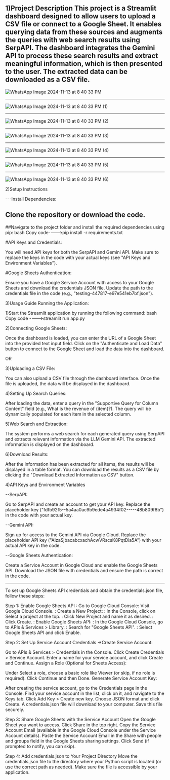 1)Project Description
This project is a Streamlit dashboard designed to allow users to upload a CSV file or connect to a Google Sheet. It enables querying data from these sources and augments the queries with web search results using SerpAPI. The dashboard integrates the Gemini API to process these search results and extract meaningful information, which is then presented to the user. The extracted data can be downloaded as a CSV file.
-------------------------------------------------------------------------------------------------------------------------------------------------------------
![WhatsApp Image 2024-11-13 at 8 40 33 PM](https://github.com/user-attachments/assets/4e320081-41ad-4232-82c3-cf10e4782bac)

-------------------------------------------------------------------------------------------------------------------------------------------------------------
![WhatsApp Image 2024-11-13 at 8 40 33 PM (1)](https://github.com/user-attachments/assets/fc030962-a04c-47c4-b143-b21a5a462558)

-------------------------------------------------------------------------------------------------------------------------------------------------------------
![WhatsApp Image 2024-11-13 at 8 40 33 PM (2)](https://github.com/user-attachments/assets/b71589c1-0822-4907-9c3b-8bbcdc925b70)

-------------------------------------------------------------------------------------------------------------------------------------------------------------
![WhatsApp Image 2024-11-13 at 8 40 33 PM (3)](https://github.com/user-attachments/assets/ff41728f-88c8-49ef-97e5-dd51200302cb)

-------------------------------------------------------------------------------------------------------------------------------------------------------------
![WhatsApp Image 2024-11-13 at 8 40 33 PM (4)](https://github.com/user-attachments/assets/f50ea35d-23ff-476c-ab0b-7f758bffc5d2)

-------------------------------------------------------------------------------------------------------------------------------------------------------------
![WhatsApp Image 2024-11-13 at 8 40 33 PM (5)](https://github.com/user-attachments/assets/92f5b6a6-2fac-4aca-bbcf-9c95d1199704)

-------------------------------------------------------------------------------------------------------------------------------------------------------------
![WhatsApp Image 2024-11-13 at 8 40 33 PM (6)](https://github.com/user-attachments/assets/40d2f987-3fa6-4243-8839-ebdee682ed1a)



2)Setup Instructions

---Install Dependencies:

## Clone the repository or download the code.

##Navigate to the project folder and install the required dependencies using pip:
bash
Copy code---->pip install -r requirements.txt

#API Keys and Credentials:

You will need API keys for both the SerpAPI and Gemini API. Make sure to replace the keys in the code with your actual keys (see "API Keys and Environment Variables").


#Google Sheets Authentication:

Ensure you have a Google Service Account with access to your Google Sheets and download the credentials JSON file.
Update the path to the credentials file in the code (e.g., "testing-447817-e97e541eb7bf.json").

3)Usage Guide
Running the Application:

1)Start the Streamlit application by running the following command:
bash
Copy code ---->streamlit run app.py

2)Connecting Google Sheets:

Once the dashboard is loaded, you can enter the URL of a Google Sheet into the provided text input field.
Click on the "Authenticate and Load Data" button to connect to the Google Sheet and load the data into the dashboard.

OR

3)Uploading a CSV File:

You can also upload a CSV file through the dashboard interface. Once the file is uploaded, the data will be displayed in the dashboard.

4)Setting Up Search Queries:

After loading the data, enter a query in the "Supportive Query for Column Content" field (e.g., What is the revenue of {item}?).
The query will be dynamically populated for each item in the selected column.

5)Web Search and Extraction:

The system performs a web search for each generated query using SerpAPI and extracts relevant information via the LLM Gemini API.
The extracted information is displayed on the dashboard.

6)Download Results:

After the information has been extracted for all items, the results will be displayed in a table format.
You can download the results as a CSV file by clicking the "Download Extracted Information as CSV" button.


4)API Keys and Environment Variables

--SerpAPI:

Go to SerpAPI and create an account to get your API key.
Replace the placeholder key ("fdfb92f5--5a4aa0ac9b9ede4a4934f02-----48b809f8b") in the code with your actual key.

--Gemini API:

Sign up for access to the Gemini API via Google Cloud.
Replace the placeholder API key ("AIzaSjbacabcxachAcwVRscsK8PqtDia5A") with your actual API key in the code.

--Google Sheets Authentication:

Create a Service Account in Google Cloud and enable the Google Sheets API.
Download the JSON file with credentials and ensure the path is correct in the code.




----------------------------------------------------------------------------------

To set up Google Sheets API credentials and obtain the credentials.json file, follow these steps:

Step 1: Enable Google Sheets API
      : Go to Google Cloud Console: Visit Google Cloud Console.
      : Create a New Project:
      : In the Console, click on Select a project at the top.
      : Click New Project and name it as desired.
      : Click Create.
      : Enable Google Sheets API:
      : In the Google Cloud Console, go to APIs & Services > Library.
      : Search for "Google Sheets API".
      : Select Google Sheets API and click Enable.

Step 2: Set Up Service Account Credentials ->Create Service Account:

Go to APIs & Services > Credentials in the Console.
Click Create Credentials > Service Account.
Enter a name for your service account, and click Create and Continue.
Assign a Role (Optional for Sheets Access):

Under Select a role, choose a basic role like Viewer (or skip, if no role is required).
Click Continue and then Done.
Generate Service Account Key:

After creating the service account, go to the Credentials page in the Console.
Find your service account in the list, click on it, and navigate to the Keys tab.
Click Add Key > Create new key.
Choose JSON format and click Create.
A credentials.json file will download to your computer. Save this file securely.

Step 3: Share Google Sheets with the Service Account
Open the Google Sheet you want to access.
Click Share in the top right.
Copy the Service Account Email (available in the Google Cloud Console under the Service Account details).
Paste the Service Account Email in the Share with people and groups field in the Google Sheets sharing settings.
Click Send (if prompted to notify, you can skip).

Step 4: Add credentials.json to Your Project Directory
Move the credentials.json file to the directory where your Python script is located (or use the correct path as needed).
Make sure the file is accessible by your application.
